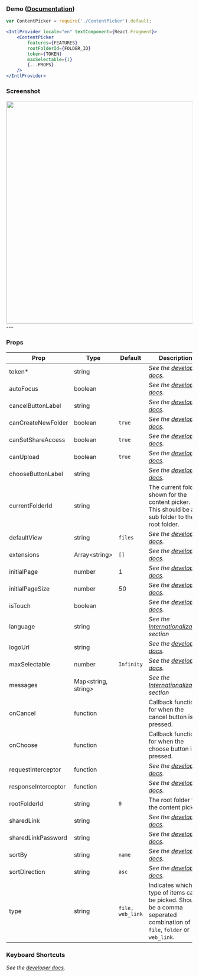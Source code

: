 ### Demo ([Documentation](https://developer.box.com/docs/box-content-picker))
```jsx
var ContentPicker = require('./ContentPicker').default;

<IntlProvider locale="en" textComponent={React.Fragment}>
    <ContentPicker
        features={FEATURES}
        rootFolderId={FOLDER_ID}
        token={TOKEN}
        maxSelectable={1}
        {...PROPS}
    />
</IntlProvider>
```

### Screenshot
<img src="https://user-images.githubusercontent.com/1075325/27887156-0940ee3e-6194-11e7-8e22-961139e82dfe.png" style="border: 1px solid #e8e8e8" width="600" />
---

### Props
| Prop | Type | Default | Description |
| --- | --- | --- | --- |
| token* | string |  | *See the [developer docs](https://developer.box.com/docs/box-content-picker#section-options).* |
| autoFocus | boolean |  | *See the [developer docs](https://developer.box.com/docs/box-content-picker#section-options).* |
| cancelButtonLabel | string |  | *See the [developer docs](https://developer.box.com/docs/box-content-picker#section-options).* |
| canCreateNewFolder | boolean | `true` | *See the [developer docs](https://developer.box.com/docs/box-content-picker#section-options).* |
| canSetShareAccess | boolean | `true` | *See the [developer docs](https://developer.box.com/docs/box-content-picker#section-options).* |
| canUpload | boolean | `true` | *See the [developer docs](https://developer.box.com/docs/box-content-picker#section-options).* |
| chooseButtonLabel | string |  | *See the [developer docs](https://developer.box.com/docs/box-content-picker#section-options).* |
| currentFolderId | string | | The current folder shown for the content picker. This should be a sub folder to the root folder. |
| defaultView | string | `files` | *See the [developer docs](https://developer.box.com/docs/box-content-picker#section-options).* |
| extensions | Array&lt;string&gt; | `[]` | *See the [developer docs](https://developer.box.com/docs/box-content-picker#section-options).* |
| initialPage | number | 1 | *See the [developer docs](https://developer.box.com/docs/box-content-explorer#section-options).* |
| initialPageSize | number | 50 | *See the [developer docs](https://developer.box.com/docs/box-content-explorer#section-options).* |
| isTouch | boolean |  | *See the [developer docs](https://developer.box.com/docs/box-content-picker#section-options).* |
| language | string |  | *See the [Internationalization](../README.md#internationalization) section* |
| logoUrl | string |  | *See the [developer docs](https://developer.box.com/docs/box-content-picker#section-options).* |
| maxSelectable | number | `Infinity` | *See the [developer docs](https://developer.box.com/docs/box-content-picker#section-options).* |
| messages | Map<string, string> |  | *See the [Internationalization](../README.md#internationalization) section* |
| onCancel | function |  | Callback function for when the cancel button is pressed. |
| onChoose | function |  | Callback function for when the choose button is pressed. |
| requestInterceptor | function | | *See the [developer docs](https://developer.box.com/docs/box-content-picker#section-options).* |
| responseInterceptor | function | | *See the [developer docs](https://developer.box.com/docs/box-content-picker#section-options).* |
| rootFolderId | string | `0` | The root folder for the content picker. |
| sharedLink | string |  | *See the [developer docs](https://developer.box.com/docs/box-content-picker#section-options).* |
| sharedLinkPassword | string |  | *See the [developer docs](https://developer.box.com/docs/box-content-picker#section-options).* |
| sortBy | string | `name` | *See the [developer docs](https://developer.box.com/docs/box-content-picker#section-options).* |
| sortDirection | string | `asc` | *See the [developer docs](https://developer.box.com/docs/box-content-picker#section-options).* |
| type | string | `file, web_link` | Indicates which type of items can be picked. Should be a comma seperated combination of `file`, `folder` or `web_link`. |

### Keyboard Shortcuts
*See the [developer docs](https://developer.box.com/docs/box-content-picker#section-keyboard-shortcuts).*

